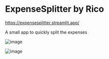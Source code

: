 # ExpenseSplitter by Rico

https://expensesplitter.streamlit.app/

A small app to quickly split the expenses

![image](https://github.com/user-attachments/assets/3002b501-3c7a-4bcc-8792-434e1546518c)

![image](https://github.com/user-attachments/assets/4363da88-9e85-4f7a-8597-98d51b2685f9)

